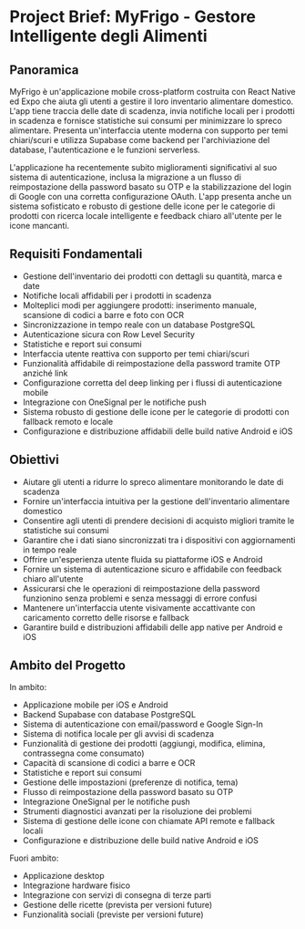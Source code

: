 # Project Brief: MyFrigo - Gestore Intelligente degli Alimenti

## Panoramica
MyFrigo è un'applicazione mobile cross-platform costruita con React Native ed Expo che aiuta gli utenti a gestire il loro inventario alimentare domestico. L'app tiene traccia delle date di scadenza, invia notifiche locali per i prodotti in scadenza e fornisce statistiche sui consumi per minimizzare lo spreco alimentare. Presenta un'interfaccia utente moderna con supporto per temi chiari/scuri e utilizza Supabase come backend per l'archiviazione del database, l'autenticazione e le funzioni serverless.

L'applicazione ha recentemente subito miglioramenti significativi al suo sistema di autenticazione, inclusa la migrazione a un flusso di reimpostazione della password basato su OTP e la stabilizzazione del login di Google con una corretta configurazione OAuth. L'app presenta anche un sistema sofisticato e robusto di gestione delle icone per le categorie di prodotti con ricerca locale intelligente e feedback chiaro all'utente per le icone mancanti.

## Requisiti Fondamentali
- Gestione dell'inventario dei prodotti con dettagli su quantità, marca e date
- Notifiche locali affidabili per i prodotti in scadenza
- Molteplici modi per aggiungere prodotti: inserimento manuale, scansione di codici a barre e foto con OCR
- Sincronizzazione in tempo reale con un database PostgreSQL
- Autenticazione sicura con Row Level Security
- Statistiche e report sui consumi
- Interfaccia utente reattiva con supporto per temi chiari/scuri
- Funzionalità affidabile di reimpostazione della password tramite OTP anziché link
- Configurazione corretta del deep linking per i flussi di autenticazione mobile
- Integrazione con OneSignal per le notifiche push
- Sistema robusto di gestione delle icone per le categorie di prodotti con fallback remoto e locale
- Configurazione e distribuzione affidabili delle build native Android e iOS

## Obiettivi
- Aiutare gli utenti a ridurre lo spreco alimentare monitorando le date di scadenza
- Fornire un'interfaccia intuitiva per la gestione dell'inventario alimentare domestico
- Consentire agli utenti di prendere decisioni di acquisto migliori tramite le statistiche sui consumi
- Garantire che i dati siano sincronizzati tra i dispositivi con aggiornamenti in tempo reale
- Offrire un'esperienza utente fluida su piattaforme iOS e Android
- Fornire un sistema di autenticazione sicuro e affidabile con feedback chiaro all'utente
- Assicurarsi che le operazioni di reimpostazione della password funzionino senza problemi e senza messaggi di errore confusi
- Mantenere un'interfaccia utente visivamente accattivante con caricamento corretto delle risorse e fallback
- Garantire build e distribuzioni affidabili delle app native per Android e iOS

## Ambito del Progetto
In ambito:
- Applicazione mobile per iOS e Android
- Backend Supabase con database PostgreSQL
- Sistema di autenticazione con email/password e Google Sign-In
- Sistema di notifica locale per gli avvisi di scadenza
- Funzionalità di gestione dei prodotti (aggiungi, modifica, elimina, contrassegna come consumato)
- Capacità di scansione di codici a barre e OCR
- Statistiche e report sui consumi
- Gestione delle impostazioni (preferenze di notifica, tema)
- Flusso di reimpostazione della password basato su OTP
- Integrazione OneSignal per le notifiche push
- Strumenti diagnostici avanzati per la risoluzione dei problemi
- Sistema di gestione delle icone con chiamate API remote e fallback locali
- Configurazione e distribuzione delle build native Android e iOS

Fuori ambito:
- Applicazione desktop
- Integrazione hardware fisico
- Integrazione con servizi di consegna di terze parti
- Gestione delle ricette (prevista per versioni future)
- Funzionalità sociali (previste per versioni future)